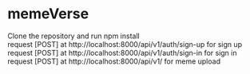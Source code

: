 # memeVerse

Clone the repository and run npm install\
request [POST] at http://localhost:8000/api/v1/auth/sign-up  for sign up\
request [POST] at http://localhost:8000/api/v1/auth/sign-in  for sign in\
request [POST] at http://localhost:8000/api/v1/  for meme upload

